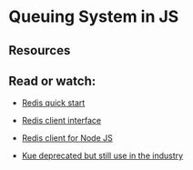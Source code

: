 # Queuing System in JS
## Resources
## Read or watch:

- [Redis quick start](https://redis.io/docs/latest/integrate/)

- [Redis client interface](https://redis.io/docs/latest/)

- [Redis client for Node JS](https://github.com/redis/node-redis)

- [Kue deprecated but still use in the industry](https://github.com/Automattic/kue)
